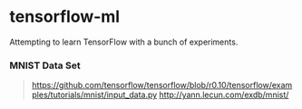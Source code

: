 # tensorflow-ml
Attempting to learn TensorFlow with a bunch of experiments.
### MNIST Data Set
> https://github.com/tensorflow/tensorflow/blob/r0.10/tensorflow/examples/tutorials/mnist/input_data.py
> http://yann.lecun.com/exdb/mnist/
